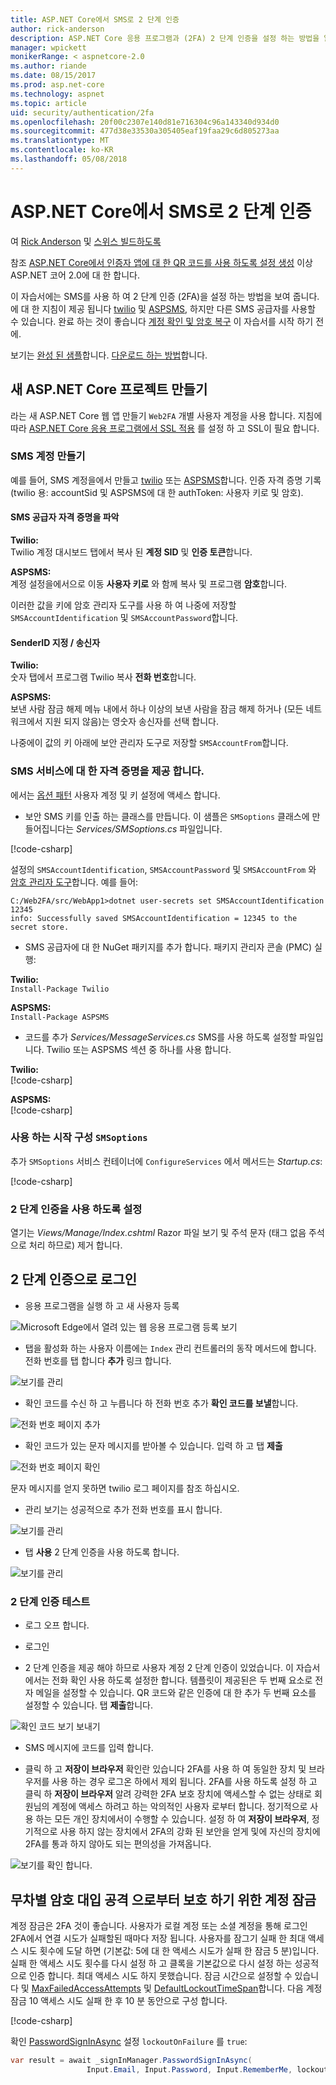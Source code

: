 ```yaml
---
title: ASP.NET Core에서 SMS로 2 단계 인증
author: rick-anderson
description: ASP.NET Core 응용 프로그램과 (2FA) 2 단계 인증을 설정 하는 방법을 알아봅니다.
manager: wpickett
monikerRange: < aspnetcore-2.0
ms.author: riande
ms.date: 08/15/2017
ms.prod: asp.net-core
ms.technology: aspnet
ms.topic: article
uid: security/authentication/2fa
ms.openlocfilehash: 20f00c2307e140d81e716304c96a143340d934d0
ms.sourcegitcommit: 477d38e33530a305405eaf19faa29c6d805273aa
ms.translationtype: MT
ms.contentlocale: ko-KR
ms.lasthandoff: 05/08/2018
---
```

# <a name="two-factor-authentication-with-sms-in-aspnet-core"></a>ASP.NET Core에서 SMS로 2 단계 인증

여 [Rick Anderson](https://twitter.com/RickAndMSFT) 및 [스위스 빌드하도록](https://github.com/Swiss-Devs)

참조 [ASP.NET Core에서 인증자 앱에 대 한 QR 코드를 사용 하도록 설정 생성](xref:security/authentication/identity-enable-qrcodes) 이상 ASP.NET 코어 2.0에 대 한 합니다.

이 자습서에는 SMS를 사용 하 여 2 단계 인증 (2FA)을 설정 하는 방법을 보여 줍니다. 에 대 한 지침이 제공 됩니다 [twilio](https://www.twilio.com/) 및 [ASPSMS](https://www.aspsms.com/asp.net/identity/core/testcredits/), 하지만 다른 SMS 공급자를 사용할 수 있습니다. 완료 하는 것이 좋습니다 [계정 확인 및 암호 복구](xref:security/authentication/accconfirm) 이 자습서를 시작 하기 전에.

보기는 [완성 된 샘플](https://github.com/aspnet/Docs/tree/master/aspnetcore/security/authentication/2fa/sample/Web2FA)합니다. [다운로드 하는 방법](xref:tutorials/index#how-to-download-a-sample)합니다.

## <a name="create-a-new-aspnet-core-project"></a>새 ASP.NET Core 프로젝트 만들기

라는 새 ASP.NET Core 웹 앱 만들기 `Web2FA` 개별 사용자 계정을 사용 합니다. 지침에 따라 [ASP.NET Core 응용 프로그램에서 SSL 적용](xref:security/enforcing-ssl) 를 설정 하 고 SSL이 필요 합니다.

### <a name="create-an-sms-account"></a>SMS 계정 만들기

예를 들어, SMS 계정을에서 만들고 [twilio](https://www.twilio.com/) 또는 [ASPSMS](https://www.aspsms.com/asp.net/identity/core/testcredits/)합니다. 인증 자격 증명 기록 (twilio 용: accountSid 및 ASPSMS에 대 한 authToken: 사용자 키로 및 암호).

#### <a name="figuring-out-sms-provider-credentials"></a>SMS 공급자 자격 증명을 파악

**Twilio:**  
Twilio 계정 대시보드 탭에서 복사 된 **계정 SID** 및 **인증 토큰**합니다.

**ASPSMS:**  
계정 설정을에서으로 이동 **사용자 키로** 와 함께 복사 및 프로그램 **암호**합니다.

이러한 값을 키에 암호 관리자 도구를 사용 하 여 나중에 저장할 `SMSAccountIdentification` 및 `SMSAccountPassword`합니다.

#### <a name="specifying-senderid--originator"></a>SenderID 지정 / 송신자

**Twilio:**  
숫자 탭에서 프로그램 Twilio 복사 **전화 번호**합니다. 

**ASPSMS:**  
보낸 사람 잠금 해제 메뉴 내에서 하나 이상의 보낸 사람을 잠금 해제 하거나 (모든 네트워크에서 지원 되지 않음)는 영숫자 송신자를 선택 합니다. 

나중에이 값의 키 아래에 보안 관리자 도구로 저장할 `SMSAccountFrom`합니다.


### <a name="provide-credentials-for-the-sms-service"></a>SMS 서비스에 대 한 자격 증명을 제공 합니다.

에서는 [옵션 패턴](xref:fundamentals/configuration/options) 사용자 계정 및 키 설정에 액세스 합니다. 

   * 보안 SMS 키를 인출 하는 클래스를 만듭니다. 이 샘플은 `SMSoptions` 클래스에 만들어집니다는 *Services/SMSoptions.cs* 파일입니다.

[!code-csharp[](2fa/sample/Web2FA/Services/SMSoptions.cs)]

설정의 `SMSAccountIdentification`, `SMSAccountPassword` 및 `SMSAccountFrom` 와 [암호 관리자 도구](xref:security/app-secrets)합니다. 예를 들어:

```none
C:/Web2FA/src/WebApp1>dotnet user-secrets set SMSAccountIdentification 12345
info: Successfully saved SMSAccountIdentification = 12345 to the secret store.
```
* SMS 공급자에 대 한 NuGet 패키지를 추가 합니다. 패키지 관리자 콘솔 (PMC) 실행:

**Twilio:**  
`Install-Package Twilio`

**ASPSMS:**  
`Install-Package ASPSMS`


* 코드를 추가 *Services/MessageServices.cs* SMS를 사용 하도록 설정할 파일입니다. Twilio 또는 ASPSMS 섹션 중 하나를 사용 합니다.


**Twilio:**  
[!code-csharp[](2fa/sample/Web2FA/Services/MessageServices_twilio.cs)]

**ASPSMS:**  
[!code-csharp[](2fa/sample/Web2FA/Services/MessageServices_ASPSMS.cs)]

### <a name="configure-startup-to-use-smsoptions"></a>사용 하는 시작 구성 `SMSoptions`

추가 `SMSoptions` 서비스 컨테이너에 `ConfigureServices` 에서 메서드는 *Startup.cs*:

[!code-csharp[](2fa/sample/Web2FA/Startup.cs?name=snippet1&highlight=4)]

### <a name="enable-two-factor-authentication"></a>2 단계 인증을 사용 하도록 설정

열기는 *Views/Manage/Index.cshtml* Razor 파일 보기 및 주석 문자 (태그 없음 주석으로 처리 하므로) 제거 합니다.

## <a name="log-in-with-two-factor-authentication"></a>2 단계 인증으로 로그인

* 응용 프로그램을 실행 하 고 새 사용자 등록

![Microsoft Edge에서 열려 있는 웹 응용 프로그램 등록 보기](2fa/_static/login2fa1.png)

* 탭을 활성화 하는 사용자 이름에는 `Index` 관리 컨트롤러의 동작 메서드에 합니다. 전화 번호를 탭 합니다 **추가** 링크 합니다.

![보기를 관리](2fa/_static/login2fa2.png)

* 확인 코드를 수신 하 고 누릅니다 하 전화 번호 추가 **확인 코드를 보낼**합니다.

![전화 번호 페이지 추가](2fa/_static/login2fa3.png)

* 확인 코드가 있는 문자 메시지를 받아볼 수 있습니다. 입력 하 고 탭 **제출**

![전화 번호 페이지 확인](2fa/_static/login2fa4.png)

문자 메시지를 얻지 못하면 twilio 로그 페이지를 참조 하십시오.

* 관리 보기는 성공적으로 추가 전화 번호를 표시 합니다.

![보기를 관리](2fa/_static/login2fa5.png)

* 탭 **사용** 2 단계 인증을 사용 하도록 합니다.

![보기를 관리](2fa/_static/login2fa6.png)

### <a name="test-two-factor-authentication"></a>2 단계 인증 테스트

* 로그 오프 합니다.

* 로그인

* 2 단계 인증을 제공 해야 하므로 사용자 계정 2 단계 인증이 있었습니다. 이 자습서에서는 전화 확인 사용 하도록 설정한 합니다. 템플릿이 제공된은 두 번째 요소로 전자 메일을 설정할 수 있습니다. QR 코드와 같은 인증에 대 한 추가 두 번째 요소를 설정할 수 있습니다. 탭 **제출**합니다.

![확인 코드 보기 보내기](2fa/_static/login2fa7.png)

* SMS 메시지에 코드를 입력 합니다.

* 클릭 하 고 **저장이 브라우저** 확인란 있습니다 2FA를 사용 하 여 동일한 장치 및 브라우저를 사용 하는 경우 로그온 하에서 제외 됩니다. 2FA를 사용 하도록 설정 하 고 클릭 하 **저장이 브라우저** 알려 강력한 2FA 보호 장치에 액세스할 수 없는 상태로 회원님의 계정에 액세스 하려고 하는 악의적인 사용자 로부터 합니다. 정기적으로 사용 하는 모든 개인 장치에서이 수행할 수 있습니다. 설정 하 여 **저장이 브라우저**, 정기적으로 사용 하지 않는 장치에서 2FA의 강화 된 보안을 얻게 및에 자신의 장치에 2FA를 통과 하지 않아도 되는 편의성을 가져옵니다.

![보기를 확인 합니다.](2fa/_static/login2fa8.png)

## <a name="account-lockout-for-protecting-against-brute-force-attacks"></a>무차별 암호 대입 공격 으로부터 보호 하기 위한 계정 잠금

계정 잠금은 2FA 것이 좋습니다. 사용자가 로컬 계정 또는 소셜 계정을 통해 로그인 2FA에서 연결 시도가 실패할된 때마다 저장 됩니다. 사용자를 잠그기 실패 한 최대 액세스 시도 횟수에 도달 하면 (기본값: 5에 대 한 액세스 시도가 실패 한 잠금 5 분)입니다. 실패 한 액세스 시도 횟수를 다시 설정 하 고 클록을 기본값으로 다시 설정 하는 성공적으로 인증 합니다. 최대 액세스 시도 하지 못했습니다. 잠금 시간으로 설정할 수 있습니다 및 [MaxFailedAccessAttempts](/dotnet/api/microsoft.aspnetcore.identity.lockoutoptions.maxfailedaccessattempts) 및 [DefaultLockoutTimeSpan](/dotnet/api/microsoft.aspnetcore.identity.lockoutoptions.defaultlockouttimespan)합니다. 다음 계정 잠금 10 액세스 시도 실패 한 후 10 분 동안으로 구성 합니다.

[!code-csharp[](2fa/sample/Web2FA/Startup.cs?name=snippet2&highlight=13-17)]

확인 [PasswordSignInAsync](/dotnet/api/microsoft.aspnetcore.identity.signinmanager-1.passwordsigninasync) 설정 `lockoutOnFailure` 를 `true`:

```csharp
var result = await _signInManager.PasswordSignInAsync(
                 Input.Email, Input.Password, Input.RememberMe, lockoutOnFailure: true);
```
